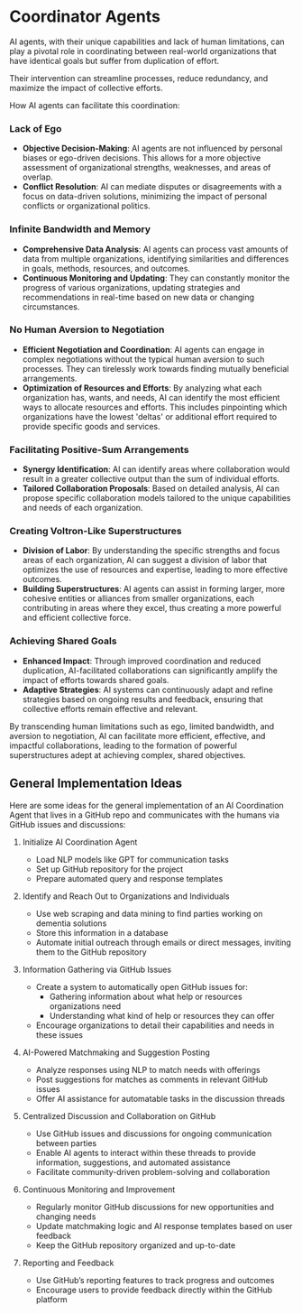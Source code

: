 # Coordinator Agents

AI agents, with their unique capabilities and lack of human limitations, can play a pivotal role in coordinating between real-world organizations that have identical goals but suffer from duplication of effort. 

Their intervention can streamline processes, reduce redundancy, and maximize the impact of collective efforts. 

How AI agents can facilitate this coordination:

### Lack of Ego
- **Objective Decision-Making**: AI agents are not influenced by personal biases or ego-driven decisions. This allows for a more objective assessment of organizational strengths, weaknesses, and areas of overlap.
- **Conflict Resolution**: AI can mediate disputes or disagreements with a focus on data-driven solutions, minimizing the impact of personal conflicts or organizational politics.

### Infinite Bandwidth and Memory
- **Comprehensive Data Analysis**: AI agents can process vast amounts of data from multiple organizations, identifying similarities and differences in goals, methods, resources, and outcomes.
- **Continuous Monitoring and Updating**: They can constantly monitor the progress of various organizations, updating strategies and recommendations in real-time based on new data or changing circumstances.

### No Human Aversion to Negotiation
- **Efficient Negotiation and Coordination**: AI agents can engage in complex negotiations without the typical human aversion to such processes. They can tirelessly work towards finding mutually beneficial arrangements.
- **Optimization of Resources and Efforts**: By analyzing what each organization has, wants, and needs, AI can identify the most efficient ways to allocate resources and efforts. This includes pinpointing which organizations have the lowest 'deltas' or additional effort required to provide specific goods and services.

### Facilitating Positive-Sum Arrangements
- **Synergy Identification**: AI can identify areas where collaboration would result in a greater collective output than the sum of individual efforts.
- **Tailored Collaboration Proposals**: Based on detailed analysis, AI can propose specific collaboration models tailored to the unique capabilities and needs of each organization.

### Creating Voltron-Like Superstructures
- **Division of Labor**: By understanding the specific strengths and focus areas of each organization, AI can suggest a division of labor that optimizes the use of resources and expertise, leading to more effective outcomes.
- **Building Superstructures**: AI agents can assist in forming larger, more cohesive entities or alliances from smaller organizations, each contributing in areas where they excel, thus creating a more powerful and efficient collective force.

### Achieving Shared Goals
- **Enhanced Impact**: Through improved coordination and reduced duplication, AI-facilitated collaborations can significantly amplify the impact of efforts towards shared goals.
- **Adaptive Strategies**: AI systems can continuously adapt and refine strategies based on ongoing results and feedback, ensuring that collective efforts remain effective and relevant.

By transcending human limitations such as ego, limited bandwidth, and aversion to negotiation, AI can facilitate more efficient, effective, and impactful collaborations, leading to the formation of powerful superstructures adept at achieving complex, shared objectives.


## General Implementation Ideas

Here are some ideas for the general implementation of an AI Coordination Agent that lives in a GitHub repo and communicates with the humans via GitHub issues and discussions:

1. Initialize AI Coordination Agent
   - Load NLP models like GPT for communication tasks
   - Set up GitHub repository for the project
   - Prepare automated query and response templates

2. Identify and Reach Out to Organizations and Individuals
   - Use web scraping and data mining to find parties working on dementia solutions
   - Store this information in a database
   - Automate initial outreach through emails or direct messages, inviting them to the GitHub repository

3. Information Gathering via GitHub Issues
   - Create a system to automatically open GitHub issues for:
     - Gathering information about what help or resources organizations need
     - Understanding what kind of help or resources they can offer
   - Encourage organizations to detail their capabilities and needs in these issues

4. AI-Powered Matchmaking and Suggestion Posting
   - Analyze responses using NLP to match needs with offerings
   - Post suggestions for matches as comments in relevant GitHub issues
   - Offer AI assistance for automatable tasks in the discussion threads

5. Centralized Discussion and Collaboration on GitHub
   - Use GitHub issues and discussions for ongoing communication between parties
   - Enable AI agents to interact within these threads to provide information, suggestions, and automated assistance
   - Facilitate community-driven problem-solving and collaboration

6. Continuous Monitoring and Improvement
   - Regularly monitor GitHub discussions for new opportunities and changing needs
   - Update matchmaking logic and AI response templates based on user feedback
   - Keep the GitHub repository organized and up-to-date

7. Reporting and Feedback
   - Use GitHub’s reporting features to track progress and outcomes
   - Encourage users to provide feedback directly within the GitHub platform



